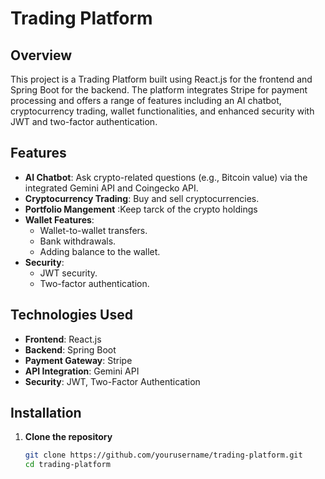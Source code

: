# Trading Platform

## Overview
This project is a Trading Platform built using React.js for the frontend and Spring Boot for the backend. The platform integrates Stripe for payment processing and offers a range of features including an AI chatbot, cryptocurrency trading, wallet functionalities, and enhanced security with JWT and two-factor authentication.

## Features
- **AI Chatbot**: Ask crypto-related questions (e.g., Bitcoin value) via the integrated Gemini API and Coingecko API.
- **Cryptocurrency Trading**: Buy and sell cryptocurrencies.
- **Portfolio Mangement** :Keep tarck of the crypto holdings
- **Wallet Features**:
  - Wallet-to-wallet transfers.
  - Bank withdrawals.
  - Adding balance to the wallet.
- **Security**:
  - JWT security.
  - Two-factor authentication.

## Technologies Used
- **Frontend**: React.js
- **Backend**: Spring Boot
- **Payment Gateway**: Stripe
- **API Integration**: Gemini API
- **Security**: JWT, Two-Factor Authentication

## Installation

1. **Clone the repository**
   ```bash
   git clone https://github.com/yourusername/trading-platform.git
   cd trading-platform
